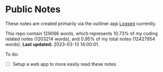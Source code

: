 # Public Notes

These notes are created primarily via the outliner app [Logseq](https://github.com/logseq/logseq) currently.

This repo contain 129066 words, which represents 10.73% of my coding related notes (1203214 words), and 0.95% of my total notes (12427954 words). **Last updated:** 2023-03-13 14:00:01. 

To do:

- [ ] Setup a web app to more easily read these notes
